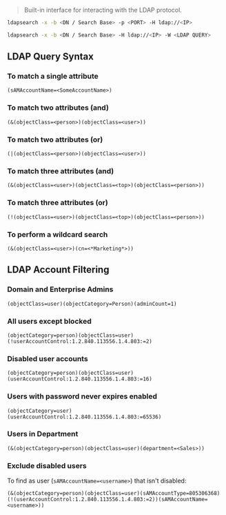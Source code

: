 >Built-in interface for interacting with the LDAP protocol.

``` zsh
ldapsearch -x -b <DN / Search Base> -p <PORT> -H ldap://<IP>
```

``` zsh
ldapsearch -x -b <DN / Search Base> -H ldap://<IP> -W <LDAP QUERY>
```

## LDAP Query Syntax
### To match a single attribute

``` LDAP
(sAMAccountName=<SomeAccountName>)
```

### To match two attributes (and)

``` LDAP
(&(objectClass=<person>)(objectClass=<user>))
```

### To match two attributes (or)

``` LDAP
(|(objectClass=<person>)(objectClass=<user>))
```

### To match three attributes (and)

``` LDAP
(&(objectClass=<user>)(objectClass=<top>)(objectClass=<person>))
```

### To match three attributes (or)

``` LDAP
(!(objectClass=<user>)(objectClass=<top>)(objectClass=<person>))
```

### To perform a wildcard search

``` LDAP
(&(objectClass=<user>)(cn=<*Marketing*>))
```


## LDAP Account Filtering

### Domain and Enterprise Admins

``` LDAP
(objectClass=user)(objectCategory=Person)(adminCount=1)
```

### All users except blocked

``` LDAP
(objectCategory=person)(objectClass=user)(!userAccountControl:1.2.840.113556.1.4.803:=2)
```

### Disabled user accounts

``` LDAP
(objectCategory=person)(objectClass=user)(userAccountControl:1.2.840.113556.1.4.803:=16)
```

### Users with password never expires enabled

``` LDAP
(objectCategory=user)(userAccountControl:1.2.840.113556.1.4.803:=65536)
```
### Users in Department

``` LDAP
(&(objectCategory=person)(objectClass=user)(department=<Sales>))
```

### Exclude disabled users

To find as user (`sAMAccountName=<username>`) that isn't disabled:

``` LDAP
(&(objectCategory=person)(objectClass=user)(sAMAccountType=805306368)(!(userAccountControl:1.2.840.113556.1.4.803:=2))(sAMAccountName=<username>))
```
